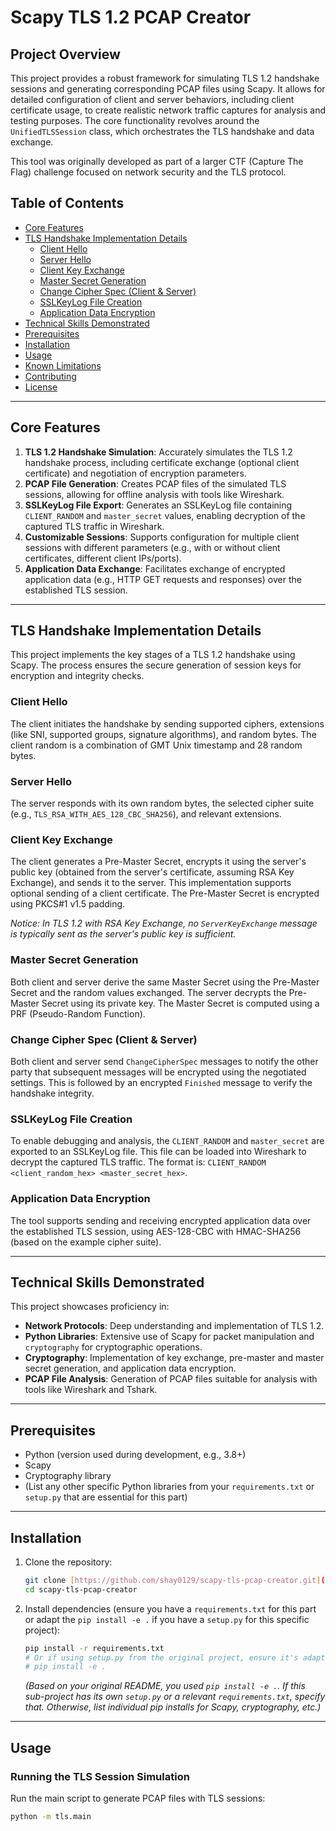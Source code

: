 # Scapy TLS 1.2 PCAP Creator

## Project Overview

This project provides a robust framework for simulating TLS 1.2 handshake sessions and generating corresponding PCAP files using Scapy. It allows for detailed configuration of client and server behaviors, including client certificate usage, to create realistic network traffic captures for analysis and testing purposes. The core functionality revolves around the `UnifiedTLSSession` class, which orchestrates the TLS handshake and data exchange.

This tool was originally developed as part of a larger CTF (Capture The Flag) challenge focused on network security and the TLS protocol.

## Table of Contents
- [Core Features](#core-features)
- [TLS Handshake Implementation Details](#tls-handshake-implementation-details)
  - [Client Hello](#client-hello)
  - [Server Hello](#server-hello)
  - [Client Key Exchange](#client-key-exchange)
  - [Master Secret Generation](#master-secret-generation)
  - [Change Cipher Spec (Client & Server)](#change-cipher-spec-client--server)
  - [SSLKeyLog File Creation](#sslkeylog-file-creation)
  - [Application Data Encryption](#application-data-encryption)
- [Technical Skills Demonstrated](#technical-skills-demonstrated)
- [Prerequisites](#prerequisites)
- [Installation](#installation)
- [Usage](#usage)
- [Known Limitations](#known-limitations)
- [Contributing](#contributing)
- [License](#license)

---
## Core Features

1.  **TLS 1.2 Handshake Simulation**: Accurately simulates the TLS 1.2 handshake process, including certificate exchange (optional client certificate) and negotiation of encryption parameters.
2.  **PCAP File Generation**: Creates PCAP files of the simulated TLS sessions, allowing for offline analysis with tools like Wireshark.
3.  **SSLKeyLog File Export**: Generates an SSLKeyLog file containing `CLIENT_RANDOM` and `master_secret` values, enabling decryption of the captured TLS traffic in Wireshark.
4.  **Customizable Sessions**: Supports configuration for multiple client sessions with different parameters (e.g., with or without client certificates, different client IPs/ports).
5.  **Application Data Exchange**: Facilitates exchange of encrypted application data (e.g., HTTP GET requests and responses) over the established TLS session.

---
## TLS Handshake Implementation Details

This project implements the key stages of a TLS 1.2 handshake using Scapy. The process ensures the secure generation of session keys for encryption and integrity checks.

### Client Hello
The client initiates the handshake by sending supported ciphers, extensions (like SNI, supported groups, signature algorithms), and random bytes. The client random is a combination of GMT Unix timestamp and 28 random bytes.

### Server Hello
The server responds with its own random bytes, the selected cipher suite (e.g., `TLS_RSA_WITH_AES_128_CBC_SHA256`), and relevant extensions.

### Client Key Exchange
The client generates a Pre-Master Secret, encrypts it using the server's public key (obtained from the server's certificate, assuming RSA Key Exchange), and sends it to the server. This implementation supports optional sending of a client certificate. The Pre-Master Secret is encrypted using PKCS#1 v1.5 padding.

*Notice: In TLS 1.2 with RSA Key Exchange, no `ServerKeyExchange` message is typically sent as the server's public key is sufficient.*

### Master Secret Generation
Both client and server derive the same Master Secret using the Pre-Master Secret and the random values exchanged. The server decrypts the Pre-Master Secret using its private key. The Master Secret is computed using a PRF (Pseudo-Random Function).

### Change Cipher Spec (Client & Server)
Both client and server send `ChangeCipherSpec` messages to notify the other party that subsequent messages will be encrypted using the negotiated settings. This is followed by an encrypted `Finished` message to verify the handshake integrity.

### SSLKeyLog File Creation
To enable debugging and analysis, the `CLIENT_RANDOM` and `master_secret` are exported to an SSLKeyLog file. This file can be loaded into Wireshark to decrypt the captured TLS traffic. The format is: `CLIENT_RANDOM <client_random_hex> <master_secret_hex>`.

### Application Data Encryption
The tool supports sending and receiving encrypted application data over the established TLS session, using AES-128-CBC with HMAC-SHA256 (based on the example cipher suite).

---
## Technical Skills Demonstrated

This project showcases proficiency in:
* **Network Protocols**: Deep understanding and implementation of TLS 1.2.
* **Python Libraries**: Extensive use of Scapy for packet manipulation and `cryptography` for cryptographic operations.
* **Cryptography**: Implementation of key exchange, pre-master and master secret generation, and application data encryption.
* **PCAP File Analysis**: Generation of PCAP files suitable for analysis with tools like Wireshark and Tshark.

---
## Prerequisites

* Python (version used during development, e.g., 3.8+)
* Scapy
* Cryptography library
* (List any other specific Python libraries from your `requirements.txt` or `setup.py` that are essential for this part)

---
## Installation

1.  Clone the repository:
    ```bash
    git clone [https://github.com/shay0129/scapy-tls-pcap-creator.git](https://github.com/shay0129/scapy-tls-pcap-creator.git)
    cd scapy-tls-pcap-creator
    ```
2.  Install dependencies (ensure you have a `requirements.txt` for this part or adapt the `pip install -e .` if you have a `setup.py` for this specific project):
    ```bash
    pip install -r requirements.txt 
    # Or if using setup.py from the original project, ensure it's adapted:
    # pip install -e . 
    ```
    *(Based on your original README, you used `pip install -e .`. If this sub-project has its own `setup.py` or a relevant `requirements.txt`, specify that. Otherwise, list individual pip installs for Scapy, cryptography, etc.)*

---
## Usage

### Running the TLS Session Simulation

Run the main script to generate PCAP files with TLS sessions:

```bash
python -m tls.main